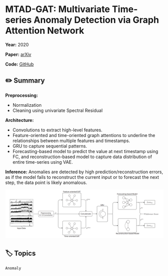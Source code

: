# MTAD-GAT: Multivariate Time-series Anomaly Detection via Graph Attention Network

**Year:** 2020

**Paper:** [arXiv](https://arxiv.org/pdf/2009.02040.pdf)

**Code:** [GitHub](https://github.com/ML4ITS/mtad-gat-pytorch)

## ✏️ Summary
**Preprocessing:**
- Normalization
- Cleaning using univariate Spectral Residual

**Architecture:**
- Convolutions to extract high-level features.
- Feature-oriented and time-oriented graph attentions to underline the relationships between multiple features and timestamps.
- GRU to capture sequential patterns.
- Forecasting-based model to predict the value at next timestamp using FC, and reconstruction-based model to capture data distribution of entire time-series using VAE.

**Inference:**
Anomalies are detected by high prediction/reconstruction errors, as if the model fails to reconstruct the current input or to forecast the next step, the data point is likely anomalous.


![Figure](../figures/mtad-gat-multivariate-time-series-anomaly-detection-via-graph-attention-network.png)

## 🏷️ Topics
`Anomaly`
